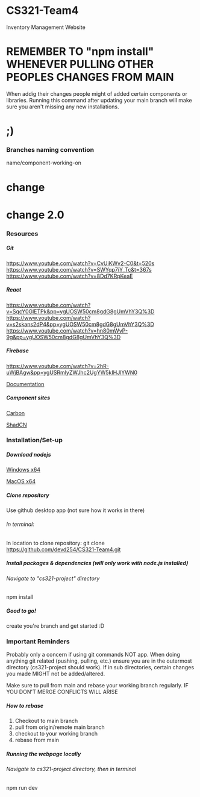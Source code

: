 # CS321-Team4
Inventory Management Website
# REMEMBER TO "npm install" WHENEVER PULLING OTHER PEOPLES CHANGES FROM MAIN
When addig their changes people might of added certain components or libraries. Running this command after updating your main branch will make sure you aren't missing any new installations.
# ;)
### Branches naming convention
name/component-working-on

# change
# change 2.0
### Resources
##### Git
https://www.youtube.com/watch?v=CvUiKWv2-C0&t=520s
https://www.youtube.com/watch?v=SWYqp7iY_Tc&t=367s
https://www.youtube.com/watch?v=8Dd7KRpKeaE
##### React
https://www.youtube.com/watch?v=SqcY0GlETPk&pp=ygUOSW50cm8gdG8gUmVhY3Q%3D
https://www.youtube.com/watch?v=s2skans2dP4&pp=ygUOSW50cm8gdG8gUmVhY3Q%3D
https://www.youtube.com/watch?v=hn80mWvP-9g&pp=ygUOSW50cm8gdG8gUmVhY3Q%3D

##### Firebase
https://www.youtube.com/watch?v=2hR-uWjBAgw&pp=ygUSRmlyZWJhc2UgYW5kIHJlYWN0

[Documentation](https://firebase.google.com/docs/hosting)

##### Component sites
[Carbon](https://react.carbondesignsystem.com/?path=/docs/getting-started-welcome--welcome)

[ShadCN](https://ui.shadcn.com/)


### Installation/Set-up
##### Download nodejs

[Windows x64](https://nodejs.org/dist/v20.13.1/node-v20.13.1-x64.msi)

[MacOS x64](https://nodejs.org/dist/v20.13.1/node-v20.13.1.pkg)

##### Clone repository

Use github desktop app (not sure how it works in there)

###### In terminal:

In location to clone repository: git clone https://github.com/devd254/CS321-Team4.git

##### Install packages & dependencies (will only work with node.js installed)
###### Navigate to "cs321-project" directory
npm install

##### Good to go!

create you're branch and get started :D

### Important Reminders
Probably only a concern if using git commands NOT app. When doing anything git related (pushing, pulling, etc.) ensure you are in the outermost directory (cs321-project should work). If in sub directories, certain changes you made MIGHT not be added/altered.

Make sure to pull from main and rebase your working branch regularly. IF YOU DON'T MERGE CONFLICTS WILL ARISE
##### How to rebase

1) Checkout to main branch 
2) pull from origin/remote main branch
3) checkout to your working branch
4) rebase from main

##### Running the webpage locally

###### Navigate to cs321-project directory, then in terminal

npm run dev